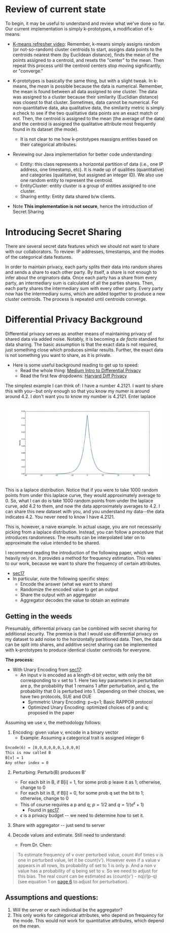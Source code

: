 # Review of current state

To begin, it may be useful to understand and review what we've done so far. Our
current implementation is simply k-prototypes, a modification of k-means:

+ [K-means refresher video](https://www.youtube.com/watch?v=4b5d3muPQmA):
  Remember, k-means simply assigns random (or not-so-random) cluster
  centroids to start, assigns data points to the centroids nearest them (by
  Euclidean distance), finds the mean of the points assigned to a centroid, and
  resets the "center" to the mean. Then repeat this process until the centroid
  centers stop moving significantly, or "converge."

+ K-prototypes is basically the same thing, but with a slight tweak. In
  k-means, the *mean* is possible because the data is numerical. Remember, the
  mean is found between all data assigned to one cluster. The data was assigned
  to a cluster because their similarity (Euclidian distance) was closest to
  that cluster. Sometimes, data cannot be numerical. For non-quantitative data,
  aka qualitative data, the similarity metric is simply a check to see if the
  two qualitative data points are an exact match or not. Then, the
  centroid is assigned to the mean (the average of the data) and the centroid
  is assigned the qualitative attribute most frequently found in its dataset
  (the mode).
  + It is not clear to me how k-prototypes reassigns entities based on their
    categorical attributes.

+ Reviewing our Java implementation for better code understanding:
    + Entity: this class represents a horizontal partition of data (i.e., one
      IP address, one timestamp, etc). It is made up of qualities
      (quantitative) and categories (qualitative, but assigned an
      integer ID). We also use one random entity to represent the centroid.
    + EntityCluster: entity cluster is a group of entities assigned to one cluster.
    + Sharing entity: Entity data shared b/w clients.

+ Note **This implementation is not secure**, hence the introduction of Secret Sharing

# Introducing Secret Sharing

There are several secret data features which we should not want to share with
our collaborators. To review: IP addresses, timestamps, and the modes of the
categorical data features. 

In order to maintain privacy, each party splits
their data into random shares and sends a share to each other party. By itself,
a share is not enough to infer about the originators data. Once each party has
a share from every party, an intermediary sum is calculated of all the parties
shares. Then, each party shares the intermediary sum with every other party.
Every party now has the intermediary sums, which are added together to produce
a new cluster centroids. The process is repeated until centroids converge.

# Differential Privacy Background

Differential privacy serves as another means of maintaining privacy of shared
data via added noise. Notably, it is becoming a *de facto* standard for data
sharing. The basic assumption is that the exact data is not required, just
something close which produces similar results. Further, the exact data is not
something you want to share, as it is private.

+ Here is some useful background reading to get up to speed: 
    + Read the whole thing: [Medium Intro to Differential Privacy](https://medium.com/georgian-impact-blog/a-brief-introduction-to-differential-privacy-eacf8722283b)
    + Read the first few dropdowns: [Harvard Diff Privacy](https://privacytools.seas.harvard.edu/differential-privacy) 

The simplest example I can think of: I have a number 4.2121. I want to share this
with you--but only enough so that you know my numer is around around 4.2.
I don't want you to know my number is 4.2121. Enter laplace

![](research/laplace.png)

This is a laplace distribution. Notice that if you were to take 1000 random
points from under this laplace curve, they would approximately average to 0.
So, what I can do is take 1000 random points from under the laplace curve, add
4.2 to them, and now the data approximately averages to 4.2. I can share this
new dataset with you, and you understand my data--the data indicates 4.2. You never
need to know I have 4.2121.

This is, however, a naive example. In actual usage, you are not necessarily
picking from a laplace distribution. Instead, you can follow a procedure that
introduces randomness. The results can be interpolated later on to approximate
the value intended to be shared.

I recommend reading the introduction of the following paper, which we heavily
rely on. It provides a method for frequency estimation. This relates to our
work, because we want to share the frequency of certain attributes.

+ [sec17](research/sec17-wang-tianhao.pdf)
+ In particular, note the following specific steps:
    + Encode the answer (what we want to share)
    + Randomize the encoded value to get an output
    + Share the output with an aggregator
    + Aggregator decodes the value to obtain an estimate

## Getting in the weeds

Presumably, differential privacy can be combined with secret sharing for
additional security. The premise is that I would use differential privacy on my
dataset to add noise to the horizontally partitioned data. Then, the data can be
split into shares, and additive secret sharing can be implemented with
k-prototypes to produce identical cluster centroids for everyone.

**The process:**

+ With Unary Encoding from [sec17](research/sec17-wang-tianhao.pdf):
    + An input v is encoded as a length-d bit vector, with only the bit
      corresponding to v set to 1. Here two key parameters in perturbation are p, the probability that 1 remains 1 after perturbation, and q, the probability that 0 is perturbed into 1. Depending on their choices, we have two protocols, SUE and OUE
      + Symmetric Unary Encoding: p+q=1; Basic RAPPOR protocol
      + Optimized Unary Encoding: optimized choices of p and q; proposed in the paper

Assuming we use v, the methodology follows:

1. Encoding: given value v, encode in a binary vector
    + Example: Assuming a categorical trait is assigned integer 6 

```
Encode(6) = [0,0,0,0,0,0,1,0,0,0]
This is now called B
B[v] = 1
Any other index = 0
```

2. Perturbing: Perturb(B) produces B'
    + For each bit in B, if B[i] = 1, for some prob p leave it as 1; otherwise, change to 0
    + For each bit in B, if B[i] = 0, for some prob q set the bit to 1;
      otherwise, change to 0
    + This of course requires a p and q; $p = 1/2$ and $q=1/(e^\epsilon+1)$
        + Found in [sec17](research/sec17-wang-tianhao.pdf)
    + $\epsilon$ is a privacy budget -- we need to determine how to set it.

3. Share with aggregator -- just send to server

4. Decode values and estimate. Still need to understand:
    + From Dr. Chen:

> To estimate frequency of v over perturbed value, count #of times v is one in
> perturbed value, let it be count(v'). However even if a value v appears in all
> rows, its probability of set to 1 is only p. And a non v value has
> a probability of q being set to v. So we need to adjust for this bias. The real
> count can be estimated as (count(v') - nq)/(p-q) (see equation 1 on [page 6](research/sec17-wang-tianhao.pdf) to adjust for perturbation).

## Assumptions and questions:

1. Will the server or each individual be the aggregator?
2. This only works for categorical attributes, who depend on frequency for the
   mode. This would not work for quantitative attributes, which depend on the
   mean.

